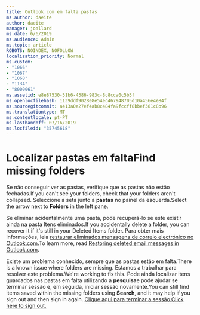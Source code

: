 ```yaml
---
title: Outlook.com em falta pastas
ms.author: daeite
author: daeite
manager: joallard
ms.date: 6/6/2019
ms.audience: Admin
ms.topic: article
ROBOTS: NOINDEX, NOFOLLOW
localization_priority: Normal
ms.custom:
- "1066"
- "1067"
- "1068"
- "1134"
- "8000061"
ms.assetid: e8e87530-51b6-4386-983c-8c8cca0c5b3f
ms.openlocfilehash: 1139ddf9028e8e54ec467948705d10a456e4e84f
ms.sourcegitcommit: a413a0e27ef4ab8c484fa9fccff8bbef381c8b96
ms.translationtype: MT
ms.contentlocale: pt-PT
ms.lasthandoff: 07/16/2019
ms.locfileid: "35745618"
---
```

# <a name="find-missing-folders"></a><span data-ttu-id="87bdd-102">Localizar pastas em falta</span><span class="sxs-lookup"><span data-stu-id="87bdd-102">Find missing folders</span></span>

<span data-ttu-id="87bdd-103">Se não conseguir ver as pastas, verifique que as pastas não estão fechadas.</span><span class="sxs-lookup"><span data-stu-id="87bdd-103">If you can't see your folders, check that your folders aren't collapsed.</span></span> <span data-ttu-id="87bdd-104">Seleccione a seta junto a **pastas** no painel da esquerda.</span><span class="sxs-lookup"><span data-stu-id="87bdd-104">Select the arrow next to **Folders** in the left pane.</span></span>
  
<span data-ttu-id="87bdd-105">Se eliminar acidentalmente uma pasta, pode recuperá-lo se este existir ainda na pasta Itens eliminados.</span><span class="sxs-lookup"><span data-stu-id="87bdd-105">If you accidentally delete a folder, you can recover it if it's still in your Deleted Items folder.</span></span> <span data-ttu-id="87bdd-106">Para obter mais informações, leia [restaurar eliminados mensagens de correio electrónico no Outlook.com](https://support.office.com/article/cf06ab1b-ae0b-418c-a4d9-4e895f83ed50?wt.mc_id=Office_Outlook_com_Alchemy).</span><span class="sxs-lookup"><span data-stu-id="87bdd-106">To learn more, read [Restoring deleted email messages in Outlook.com](https://support.office.com/article/cf06ab1b-ae0b-418c-a4d9-4e895f83ed50?wt.mc_id=Office_Outlook_com_Alchemy).</span></span>
  
<span data-ttu-id="87bdd-107">Existe um problema conhecido, sempre que as pastas estão em falta.</span><span class="sxs-lookup"><span data-stu-id="87bdd-107">There is a known issue where folders are missing.</span></span> <span data-ttu-id="87bdd-108">Estamos a trabalhar para resolver este problema.</span><span class="sxs-lookup"><span data-stu-id="87bdd-108">We're working to fix this.</span></span> <span data-ttu-id="87bdd-109">Pode ainda localizar itens guardados nas pastas em falta utilizando a **pesquisa**e pode ajudar se terminar sessão e, em seguida, iniciar sessão novamente.</span><span class="sxs-lookup"><span data-stu-id="87bdd-109">You can still find items saved within the missing folders using **Search**, and it may help if you sign out and then sign in again.</span></span> [<span data-ttu-id="87bdd-110">Clique aqui para terminar a sessão.</span><span class="sxs-lookup"><span data-stu-id="87bdd-110">Click here to sign out.</span></span>](https://login.live.com/logout.srf)
